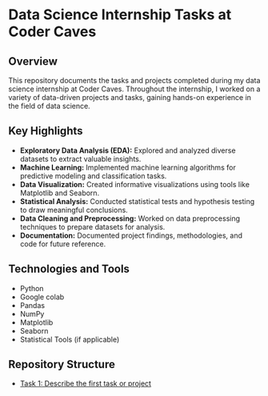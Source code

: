 # Data Science Internship Tasks at Coder Caves



## Overview

This repository documents the tasks and projects completed during my data science internship at Coder Caves. Throughout the internship, I worked on a variety of data-driven projects and tasks, gaining hands-on experience in the field of data science.

## Key Highlights

- **Exploratory Data Analysis (EDA):** Explored and analyzed diverse datasets to extract valuable insights.
- **Machine Learning:** Implemented machine learning algorithms for predictive modeling and classification tasks.
- **Data Visualization:** Created informative visualizations using tools like Matplotlib and Seaborn.
- **Statistical Analysis:** Conducted statistical tests and hypothesis testing to draw meaningful conclusions.
- **Data Cleaning and Preprocessing:** Worked on data preprocessing techniques to prepare datasets for analysis.
- **Documentation:** Documented project findings, methodologies, and code for future reference.

## Technologies and Tools

- Python
- Google colab
- Pandas
- NumPy
- Matplotlib
- Seaborn
- Statistical Tools (if applicable)

## Repository Structure

- [Task 1: Describe the first task or project](https://github.com/kabilesh902/CVIP-Data-Science/blob/main/Exploratory_data_analysis_terrorism.ipynb)
